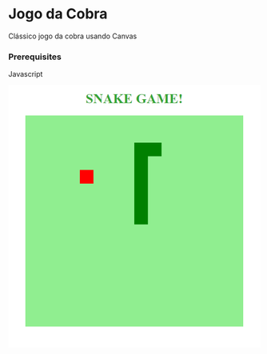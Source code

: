 # Jogo da Cobra

Clássico jogo da cobra usando Canvas

### Prerequisites

Javascript 

<img src="jogoDaCobra-Canvas.png"/>
